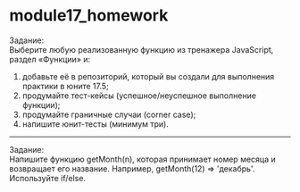 # module17_homework

Задание:<br>
Выберите любую реализованную функцию из тренажера JavaScript, раздел «Функции» и:

1. добавьте её в репозиторий, который вы создали для выполнения практики в юните 17.5;
2. продумайте тест-кейсы (успешное/неуспешное выполнение функции);
3. продумайте граничные случаи (corner case); 
4. напишите юнит-тесты (минимум три).
<hr>
Задание:<br>
Напишите функцию getMonth(n), которая принимает номер месяца и возвращает его название. 
Например, getMonth(12) ⇒ 'декабрь'. Используйте if/else.
